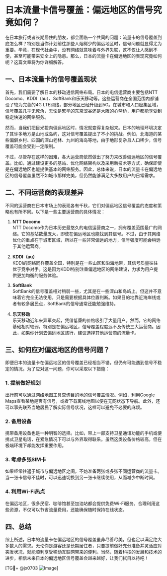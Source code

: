# 日本流量卡信号覆盖：偏远地区的信号究竟如何？

在日本旅行或者长期居住的朋友，都会面临一个共同的问题：流量卡的信号覆盖到底怎么样？特别是当你计划前往那些人烟稀少的偏远地区时，信号问题就显得尤为重要。毕竟，在现代社会中，没有网络就意味着与外界失联，这不仅让人感到不便，甚至可能带来安全上的隐患。那么，日本的流量卡在偏远地区的表现究竟如何呢？这篇文章将为你详细解答。

## 一、日本流量卡的信号覆盖现状

首先，我们需要了解日本的移动通信网络布局。日本的电信运营商主要包括NTT Docomo、KDDI（au）、SoftBank和乐天移动等。这些运营商在全国范围内都铺设了较为完善的4G LTE网络，部分地区已经升级到5G。在城市和人口密集区域，信号覆盖几乎无死角，无论是繁华的东京涩谷还是大阪的心斋桥，用户都能享受到稳定快速的网络服务。

然而，当我们把目光投向偏远地区时，情况就变得复杂起来。日本的地理环境决定了其许多地方是山地或岛屿，这对信号覆盖提出了不小的挑战。例如，北海道的某些偏僻乡村、四国的深山老林、九州的海岛等地，由于地形复杂且人口稀少，信号覆盖可能会受到一定限制。

不过，尽管存在这样的困难，各大运营商依然做出了努力来改善偏远地区的信号覆盖。比如，通过建设更多的基站、优化网络架构以及采用新技术等方式，确保即使是在偏远地区也能提供基本的网络服务。因此，总体来说，日本的流量卡在偏远地区的信号覆盖虽然不如城市那样完美，但仍然能够满足大多数用户的日常需求。

## 二、不同运营商的表现差异

不同的运营商在日本市场上的表现各有千秋，它们对偏远地区信号覆盖的态度和策略也有所不同。以下是一些主要运营商的具体情况：

1. **NTT Docomo**  
   NTT Docomo作为日本历史最悠久的电信运营商之一，拥有覆盖范围最广的网络。它的基站数量庞大，即使在偏远地区也能找到其信号。不过，由于其网络优化的重点在于城市区域，所以在一些非常偏远的地方，信号强度可能会稍逊于其他运营商。

2. **KDDI（au）**  
   KDDI的网络同样覆盖全国，特别是在一些山区和沿海地带，其信号质量往往优于竞争对手。这是因为KDDI特别注重偏远地区的网络建设，力求为用户提供更加均衡的服务体验。

3. **SoftBank**  
   SoftBank的信号覆盖相对稍弱一些，尤其是在一些深山和岛屿上。但这并不意味着它完全无法使用，只是需要根据具体位置判断。如果目的地靠近海岸线或者有较多居民点，SoftBank的信号通常还能勉强维持。

4. **乐天移动**  
   乐天移动近年来异军突起，凭借低廉的价格吸引了大量用户。然而，它的网络基础相对较弱，特别是在偏远地区，信号覆盖程度远不及传统三大运营商。因此，如果你计划去偏远地区旅行，建议选择其他运营商的流量卡。

## 三、如何应对偏远地区的信号问题？

即便日本的流量卡在偏远地区的信号覆盖已经相当不错，但仍有可能遇到信号不稳定的情况。为了应对这一问题，你可以采取以下措施：

### 1. 提前做好规划
出行前可以通过网络地图工具查询目的地的信号覆盖情况。例如，利用Google Maps查看某地是否有信号，或者下载离线地图以便在无网状态下导航。此外，还可以事先联系当地居民了解实际信号状况，这样可以避免不必要的麻烦。

### 2. 备用设备
携带备用设备也是一种明智的选择。比如，带上一部支持卫星通讯功能的手机或便携式卫星电话，在紧急情况下可以与外界取得联系。虽然这类设备价格较高，但在极端环境下却能发挥重要作用。

### 3. 考虑多张SIM卡
如果经常往返于城市与偏远地区之间，不妨准备两张或多张不同运营商的流量卡。当一张卡信号不佳时，可以迅速切换到另一张卡继续使用，从而减少中断时间。

### 4. 利用Wi-Fi热点
在偏远地区，很多民宿、咖啡馆甚至加油站都会提供免费Wi-Fi服务。合理利用这些资源，不仅可以节省流量费用，还能确保随时保持在线状态。

## 四、总结

综上所述，日本的流量卡在偏远地区的信号覆盖虽非尽善尽美，但也足以满足绝大多数人的需求。无论你是游客还是长期居住者，只要提前做好充分准备并灵活应对突发状况，就能顺利享受移动互联网带来的便利。当然，随着科技的发展和技术的进步，相信未来日本的偏远地区信号覆盖会越来越好，让我们拭目以待吧！

[TG💪+ @jx0703 ![Image](https://github.com/user-attachments/assets/dbca1d08-cadb-493c-b0ec-ad6f7a83f270)]